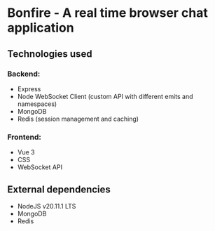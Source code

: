 # Bonfire - A real time browser chat application

## Technologies used

### Backend:

- Express
- Node WebSocket Client (custom API with different emits and namespaces)
- MongoDB
- Redis (session management and caching)

### Frontend:

- Vue 3
- CSS
- WebSocket API

## External dependencies

- NodeJS v20.11.1 LTS
- MongoDB
- Redis
